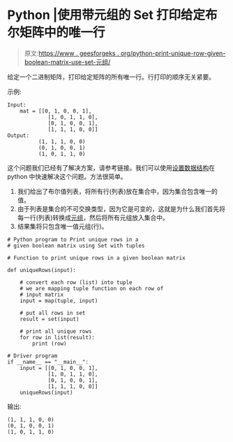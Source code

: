# Python |使用带元组的 Set 打印给定布尔矩阵中的唯一行

> 原文:[https://www . geesforgeks . org/python-print-unique-row-given-boolean-matrix-use-set-元组/](https://www.geeksforgeeks.org/python-print-unique-rows-given-boolean-matrix-using-set-tuples/)

给定一个二进制矩阵，打印给定矩阵的所有唯一行。行打印的顺序无关紧要。

示例:

```
Input:
    mat = [[0, 1, 0, 0, 1],
             [1, 0, 1, 1, 0],
             [0, 1, 0, 0, 1],
             [1, 1, 1, 0, 0]]
Output:
          (1, 1, 1, 0, 0)
          (0, 1, 0, 0, 1)
          (1, 0, 1, 1, 0)

```

这个问题我们已经有了解决方案，请参考链接。我们可以使用[设置数据结构](https://www.geeksforgeeks.org/sets-in-python/)在 python 中快速解决这个问题。方法很简单。

1.  我们给出了布尔值列表，将所有行(列表)放在集合中，因为集合包含唯一的值。
2.  由于列表是集合的不可交换类型，因为它是可变的，这就是为什么我们首先将每一行(列表)转换成[元组](https://www.geeksforgeeks.org/tuples-in-python/)，然后将所有元组放入集合中。
3.  结果集将只包含唯一值元组(行)。

```
# Python program to Print unique rows in a 
# given boolean matrix using Set with tuples

# Function to print unique rows in a given boolean matrix

def uniqueRows(input):

    # convert each row (list) into tuple
    # we are mapping tuple function on each row of 
    # input matrix
    input = map(tuple, input)

    # put all rows in set
    result = set(input)

    # print all unique rows
    for row in list(result):
        print (row)

# Driver program
if __name__ == "__main__":
    input = [[0, 1, 0, 0, 1],
             [1, 0, 1, 1, 0],
             [0, 1, 0, 0, 1],
             [1, 1, 1, 0, 0]]
    uniqueRows(input)
```

输出:

```
(1, 1, 1, 0, 0)
(0, 1, 0, 0, 1)
(1, 0, 1, 1, 0)

```